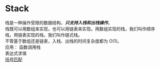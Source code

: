# Stack
栈是一种操作受限的数据结构，***只支持入栈和出栈操作***。  
栈既可以用数组来实现，也可以用链表来实现。用数组实现的栈，我们叫作顺序栈，用链表实现的栈，我们叫作链式栈。  
不管基于数组还是链表，入栈、出栈的时间复杂度都为 O(1)。  
应用： 
函数调用栈  
表达式求值  
[括号匹配](https://github.com/MSunFlower1014/LeetCode-Golang/tree/master/geektime/stack/stack_test.go)
